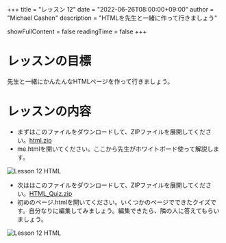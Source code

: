 +++
title = "レッスン 12"
date = "2022-06-26T08:00:00+09:00"
author = "Michael Cashen"
description = "HTMLを先生と一緒に作って行きましょう" 

showFullContent = false
readingTime = false
+++

# レッスンの目標
先生と一緒にかんたんなHTMLページを作って行きましょう。

# レッスンの内容

 - まずはこのファイルをダウンロードして、ZIPファイルを展開してください。[html.zip](https://club.miura.io/html.zip)
  - me.htmlを開いてください。ここから先生がホワイトボード使って解説します。

![Lesson 12 HTML](/images/lesson12.png)

 - 次ははこのファイルをダウンロードして、ZIPファイルを展開してください。[HTML_Quiz.zip](https://club.miura.io/HTML_Quiz.zip)
  - 初めのページ.htmlを開いてください。いくつかのページでできたクイズです。自分なりに編集してみましょう。編集できたら、隣の人に答えてもらいましょう。

![Lesson 12 HTML](/images/lesson12_2.png)